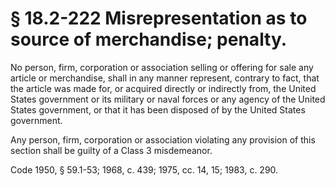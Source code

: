 # § 18.2-222 Misrepresentation as to source of merchandise; penalty.

<p>No person, firm, corporation or association selling or offering for sale any article or merchandise, shall in any manner represent, contrary to fact, that the article was made for, or acquired directly or indirectly from, the United States government or its military or naval forces or any agency of the United States government, or that it has been disposed of by the United States government.</p><p>Any person, firm, corporation or association violating any provision of this section shall be guilty of a Class 3 misdemeanor.</p><p>Code 1950, § 59.1-53; 1968, c. 439; 1975, cc. 14, 15; 1983, c. 290.</p>